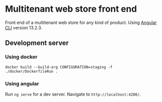 # Multitenant web store front end
Front end of a multitenant web store for any kind of product. Using [Angular CLI](https://github.com/angular/angular-cli) version 13.2.3.


## Development server
### Using docker
```console
docker build --build-arg CONFIGURATION=staging -f ./docker/DockerfileRun .
```

### Using angular
Run `ng serve` for a dev server. Navigate to `http://localhost:4200/`.
